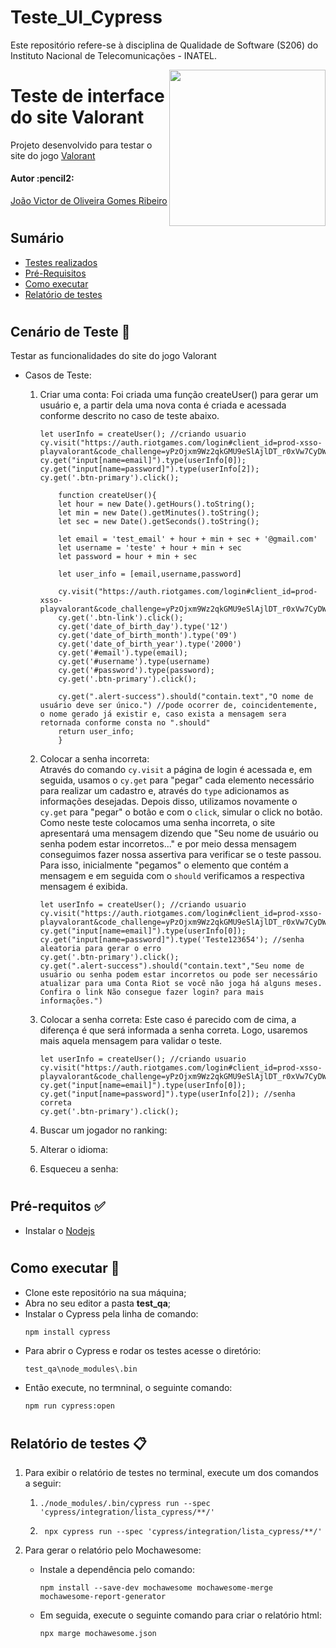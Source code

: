 # Teste_UI_Cypress
Este repositório refere-se à disciplina de Qualidade de Software (S206) do Instituto Nacional de Telecomunicações - INATEL.

<img align="right" width="250" src="https://upload.wikimedia.org/wikipedia/commons/f/fc/Valorant_logo_-_pink_color_version.svg">

# Teste de interface do site Valorant
Projeto desenvolvido para testar o site do jogo [Valorant](https://playvalorant.com/)

<h4 align="left"> 
	Autor :pencil2:
</h4>

<p align="left">
 <a href="https://github.com/jvoliveirag">João Victor de Oliveira Gomes Ribeiro</a> 
</p>

#

## Sumário
* [Testes realizados](#Testes-realizados)
* [Pré-Requisitos](#Pré-requisitos)
* [Como executar](#Como-executar)
* [Relatório de testes](#Relatórios)

#

## Cenário de Teste :pencil: <a name="Testes-realizados"></a> 

Testar as funcionalidades do site do jogo Valorant  

* Casos de Teste:

	1. Criar uma conta: 
		Foi criada uma função createUser() para gerar um usuário e, a partir dela uma nova conta é criada e acessada conforme descrito no caso de teste abaixo.
	 	```
		let userInfo = createUser(); //criando usuario
        cy.visit("https://auth.riotgames.com/login#client_id=prod-xsso-playvalorant&code_challenge=yPzOjxm9Wz2qkGMU9eSlAjlDT_r0xVw7CyDW4eR1zCQ&code_challenge_method=S256&redirect_uri=https%3A%2F%2Fxsso.playvalorant.com%2Fredirect&response_type=code&scope=openid%20account&state=752b639982967fdfbd0bb7dc95&uri=https%3A%2F%2Fplayvalorant.com%2Fopt_in%2F%3Fredirect%3D%2Fdownload%2F");
        cy.get("input[name=email]").type(userInfo[0]);
        cy.get("input[name=password]").type(userInfo[2]);
        cy.get('.btn-primary').click();
		```

		```
			function createUser(){
    		let hour = new Date().getHours().toString();
    		let min = new Date().getMinutes().toString();
    		let sec = new Date().getSeconds().toString();

    		let email = 'test_email' + hour + min + sec + '@gmail.com'
    		let username = 'teste' + hour + min + sec
    		let password = hour + min + sec

    		let user_info = [email,username,password]

    		cy.visit("https://auth.riotgames.com/login#client_id=prod-xsso-playvalorant&code_challenge=yPzOjxm9Wz2qkGMU9eSlAjlDT_r0xVw7CyDW4eR1zCQ&code_challenge_method=S256&redirect_uri=https%3A%2F%2Fxsso.playvalorant.com%2Fredirect&response_type=code&scope=openid%20account&state=752b639982967fdfbd0bb7dc95&uri=https%3A%2F%2Fplayvalorant.com%2Fopt_in%2F%3Fredirect%3D%2Fdownload%2F");
    		cy.get('.btn-link').click();
    		cy.get('date_of_birth_day').type('12')
    		cy.get('date_of_birth_month').type('09')
    		cy.get('date_of_birth_year').type('2000')
    		cy.get('#email').type(email);
    		cy.get('#username').type(username)
    		cy.get('#password').type(password);
    		cy.get('.btn-primary').click();
    
    		cy.get(".alert-success").should("contain.text","O nome de usuário deve ser único.") //pode ocorrer de, coincidentemente, o nome gerado já existir e, caso exista a mensagem sera retornada conforme consta no ".should"
    		return user_info;
			}
		```

	2. Colocar a senha incorreta:  
		Através do comando ```cy.visit``` a página de login é acessada e, em seguida, usamos o ```cy.get``` para "pegar" cada elemento necessário para realizar um cadastro e, através do ```type``` adicionamos as informações desejadas. Depois disso, utilizamos novamente o ```cy.get``` para "pegar" o botão e com o ```click```, simular o click no botão. Como neste teste colocamos uma senha incorreta, o site apresentará uma mensagem dizendo que "Seu nome de usuário ou senha podem estar incorretos..." e por meio dessa mensagem conseguimos fazer nossa assertiva para verificar se o teste passou. Para isso, inicialmente "pegamos" o elemento que contém a mensagem e em seguida com o ```should``` verificamos a respectiva mensagem é exibida.
		```
		let userInfo = createUser(); //criando usuario
        cy.visit("https://auth.riotgames.com/login#client_id=prod-xsso-playvalorant&code_challenge=yPzOjxm9Wz2qkGMU9eSlAjlDT_r0xVw7CyDW4eR1zCQ&code_challenge_method=S256&redirect_uri=https%3A%2F%2Fxsso.playvalorant.com%2Fredirect&response_type=code&scope=openid%20account&state=752b639982967fdfbd0bb7dc95&uri=https%3A%2F%2Fplayvalorant.com%2Fopt_in%2F%3Fredirect%3D%2Fdownload%2F");
        cy.get("input[name=email]").type(userInfo[0]);
        cy.get("input[name=password]").type('Teste123654'); //senha aleatoria para gerar o erro
        cy.get('.btn-primary').click();
        cy.get(".alert-success").should("contain.text","Seu nome de usuário ou senha podem estar incorretos ou pode ser necessário atualizar para uma Conta Riot se você não joga há alguns meses. Confira o link Não consegue fazer login? para mais informações.")
		```

	3. Colocar a senha correta:
		Este caso é parecido com de cima, a diferença é que será informada a senha correta. Logo, usaremos mais aquela mensagem para validar o teste.
		```
		let userInfo = createUser(); //criando usuario
        cy.visit("https://auth.riotgames.com/login#client_id=prod-xsso-playvalorant&code_challenge=yPzOjxm9Wz2qkGMU9eSlAjlDT_r0xVw7CyDW4eR1zCQ&code_challenge_method=S256&redirect_uri=https%3A%2F%2Fxsso.playvalorant.com%2Fredirect&response_type=code&scope=openid%20account&state=752b639982967fdfbd0bb7dc95&uri=https%3A%2F%2Fplayvalorant.com%2Fopt_in%2F%3Fredirect%3D%2Fdownload%2F");
        cy.get("input[name=email]").type(userInfo[0]);
        cy.get("input[name=password]").type(userInfo[2]); //senha correta
        cy.get('.btn-primary').click();
		```

	4. Buscar um jogador no ranking:  
		

	5. Alterar o idioma:  

		
	6. Esqueceu a senha:  

#

## Pré-requitos :white_check_mark: <a name="Pré-requisitos"></a>
* Instalar o [Nodejs](https://nodejs.org/en/)

#

## Como executar :rocket: <a name="Como-executar"></a>
* Clone este repositório na sua máquina;
* Abra no seu editor a pasta **test_qa**;
* Instalar o Cypress pela linha de comando:
	```
	npm install cypress
	```
* Para abrir o Cypress e rodar os testes acesse o diretório:
	```
	test_qa\node_modules\.bin
	```
* Então execute, no termninal, o seguinte comando:
	```
	npm run cypress:open
	```
#

## Relatório de testes :clipboard: <a name="Relatórios"></a>
1. Para exibir o relatório de testes no terminal, execute um dos comandos a seguir:
	1.  ```
		./node_modules/.bin/cypress run --spec 'cypress/integration/lista_cypress/**/'
		```
	2. ```
		npx cypress run --spec 'cypress/integration/lista_cypress/**/'
		```

2. Para gerar o relatório pelo Mochawesome:
	* Instale a dependência pelo comando:
		```
		npm install --save-dev mochawesome mochawesome-merge mochawesome-report-generator
		```
	* Em seguida, execute o seguinte comando para criar o relatório html:
		```
		npx marge mochawesome.json
		```
#


